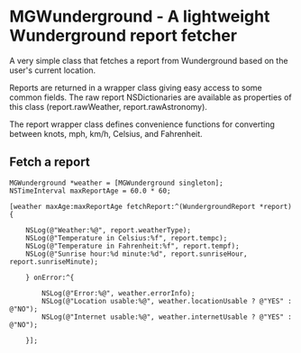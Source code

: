 # MGWunderground - A lightweight Wunderground report fetcher

A very simple class that fetches a report from Wunderground based on the user's current location.

Reports are returned in a wrapper class giving easy access to some common fields. The raw report NSDictionaries are available as properties of this class (report.rawWeather, report.rawAstronomy).

The report wrapper class defines convenience functions for converting between knots, mph, km/h, Celsius, and Fahrenheit.

## Fetch a report

```objc
MGWunderground *weather = [MGWunderground singleton];
NSTimeInterval maxReportAge = 60.0 * 60;

[weather maxAge:maxReportAge fetchReport:^(WundergroundReport *report) {
    
    NSLog(@"Weather:%@", report.weatherType);
    NSLog(@"Temperature in Celsius:%f", report.tempc);
    NSLog(@"Temperature in Fahrenheit:%f", report.tempf);
    NSLog(@"Sunrise hour:%d minute:%d", report.sunriseHour, report.sunriseMinute);

    } onError:^{

        NSLog(@"Error:%@", weather.errorInfo);
        NSLog(@"Location usable:%@", weather.locationUsable ? @"YES" : @"NO");
        NSLog(@"Internet usable:%@", weather.internetUsable ? @"YES" : @"NO");

    }];
```
